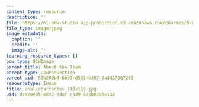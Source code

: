 ```yaml
---
content_type: resource
description: ''
file: https://ol-ocw-studio-app-production.s3.amazonaws.com/courses/8-01sc-classical-mechanics-fall-2016/dca70e0568329dafcad9675b02d5e14b_analiabarrantes_110x110.jpg
file_type: image/jpeg
image_metadata:
  caption: ''
  credit: ''
  image-alt: ''
learning_resource_types: []
ocw_type: OCWImage
parent_title: About the Team
parent_type: CourseSection
parent_uid: 63b200b4-6b93-d532-b387-9a3d37067265
resourcetype: Image
title: analiabarrantes_110x110.jpg
uid: dca70e05-6832-9daf-cad9-675b02d5e14b
---
```

